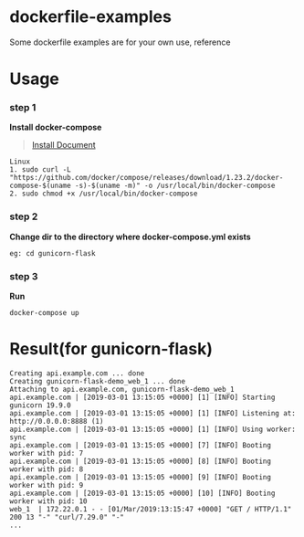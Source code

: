 # dockerfile-examples
Some dockerfile examples are for your own use, reference

# Usage

### step 1

**Install docker-compose**
>[Install Document](https://docs.docker.com/compose/install/)

```
Linux
1. sudo curl -L "https://github.com/docker/compose/releases/download/1.23.2/docker-compose-$(uname -s)-$(uname -m)" -o /usr/local/bin/docker-compose
2. sudo chmod +x /usr/local/bin/docker-compose

```

### step 2

**Change dir to the directory where docker-compose.yml exists**
```
eg: cd gunicorn-flask
```

### step 3

**Run**
```
docker-compose up
```

# Result(for gunicorn-flask)
```
Creating api.example.com ... done
Creating gunicorn-flask-demo_web_1 ... done
Attaching to api.example.com, gunicorn-flask-demo_web_1
api.example.com | [2019-03-01 13:15:05 +0000] [1] [INFO] Starting gunicorn 19.9.0
api.example.com | [2019-03-01 13:15:05 +0000] [1] [INFO] Listening at: http://0.0.0.0:8888 (1)
api.example.com | [2019-03-01 13:15:05 +0000] [1] [INFO] Using worker: sync
api.example.com | [2019-03-01 13:15:05 +0000] [7] [INFO] Booting worker with pid: 7
api.example.com | [2019-03-01 13:15:05 +0000] [8] [INFO] Booting worker with pid: 8
api.example.com | [2019-03-01 13:15:05 +0000] [9] [INFO] Booting worker with pid: 9
api.example.com | [2019-03-01 13:15:05 +0000] [10] [INFO] Booting worker with pid: 10
web_1  | 172.22.0.1 - - [01/Mar/2019:13:15:47 +0000] "GET / HTTP/1.1" 200 13 "-" "curl/7.29.0" "-"
...
```
